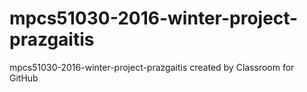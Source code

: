 # mpcs51030-2016-winter-project-prazgaitis
mpcs51030-2016-winter-project-prazgaitis created by Classroom for GitHub

